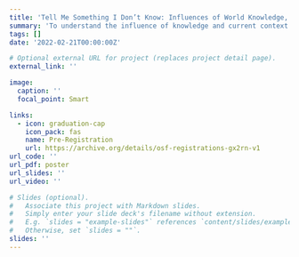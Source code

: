 ```yaml
---
title: 'Tell Me Something I Don’t Know: Influences of World Knowledge, Contextual Fit, and Linguistic Regularity on Language Comprehension'
summary: 'To understand the influence of knowledge and current context on comprehension, we will measure event-related potentials (ERPs) to concept-feature word pairs (e.g., carrot-orange) that are embedded in sentence contexts that bias what type of knowledge is useful for comprehension. Analyses will focus on the event-related potential (ERP) response to the sentence-final feature words, including the N400 component, which has been associated with access to semantic knowledge (Kutas & Federmeier, 2011) and post-N400 positivities (including the anterior positivity and the posteriorly-distributed late positive complex or LPC), which have been linked to the detection and processing of (different kinds of) unexpected information. More specifically, the anterior post-N400 positivity has been linked to processes engaged when people encounter plausible but unexpected information, whereas the posterior positivity has been linked to the processing of both unexpected and anomalous words in sentences (Van Petten & Kutas, 1991; Van Petten & Luka, 2012).'
tags: []
date: '2022-02-21T00:00:00Z'

# Optional external URL for project (replaces project detail page).
external_link: ''

image:
  caption: ''
  focal_point: Smart

links:
  - icon: graduation-cap
    icon_pack: fas
    name: Pre-Registration
    url: https://archive.org/details/osf-registrations-gx2rn-v1
url_code: ''
url_pdf: poster
url_slides: ''
url_video: ''

# Slides (optional).
#   Associate this project with Markdown slides.
#   Simply enter your slide deck's filename without extension.
#   E.g. `slides = "example-slides"` references `content/slides/example-slides.md`.
#   Otherwise, set `slides = ""`.
slides: ''
---
```


